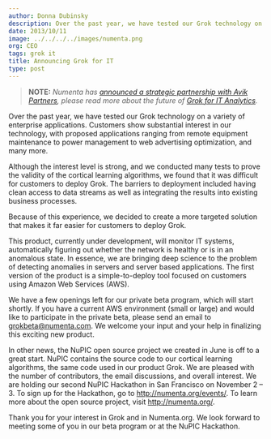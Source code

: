 ```yaml
---
author: Donna Dubinsky
description: Over the past year, we have tested our Grok technology on a variety of enterprise applications. Customers show substantial interest in our technology, with proposed
date: 2013/10/11
image: ../../../../images/numenta.png
org: CEO
tags: grok it
title: Announcing Grok for IT
type: post
---
```


> **NOTE:** *Numenta has [announced a strategic partnership with Avik
  Partners](/press/2015/08/19/numenta-announces-licensing-of-grok-for-it-to-avik-partners/),
  please read more about the future of
  [Grok for IT Analytics](http://grokstream.com).*

Over the past year, we have tested our Grok technology on a variety of
enterprise applications. Customers show substantial interest in our
technology, with proposed applications ranging from remote equipment maintenance
to power management to web advertising optimization, and many more.

Although the interest level is strong, and we conducted many tests to prove the
validity of the cortical learning algorithms, we found that it was difficult for
customers to deploy Grok. The barriers to deployment included having clean
access to data streams as well as integrating the results into existing business
processes.

Because of this experience, we decided to create a more targeted solution that
makes it far easier for customers to deploy Grok.

This product, currently under development, will monitor IT systems,
automatically figuring out whether the network is healthy or is in an anomalous
state. In essence, we are bringing deep science to the problem of
detecting anomalies in servers and server based applications. The first
version of the product is a simple-to-deploy tool focused on customers using
Amazon Web Services (AWS).

We have a few openings left for our private beta program, which will start
shortly. If you have a current AWS environment (small or large) and would
like to participate in the private beta, please send an email to
[grokbeta@numenta.com](mailto:grokbeta@numenta.com). We welcome your input and
your help in finalizing this exciting new product.

In other news, the NuPIC open source project we created in June is off to a
great start. NuPIC contains the source code to our cortical learning
algorithms, the same code used in our product Grok. We are pleased with
the number of contributors, the email discussions, and overall
interest. We are holding our second NuPIC Hackathon in San Francisco
on November 2 &ndash; 3. To sign up for the Hackathon, go to
http://numenta.org/events/. To learn more about the open source project,
visit http://numenta.org/.

Thank you for your interest in Grok and in Numenta.org. We look forward to
meeting some of you in our beta program or at the NuPIC Hackathon.
